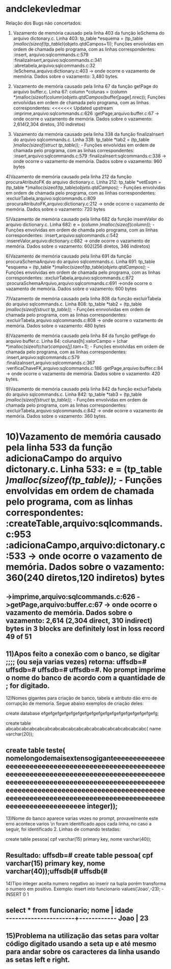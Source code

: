 # andclekevledmar
Relação dos Bugs não concertados:

1) Vazamento de memória causado pela linha 403 da função leSchema do arquivo dictonary.c.
Linha 403:   tp_table *esquema = (tp_table *)malloc(sizeof(tp_table)*(objeto.qtdCampos+1));
Funções envolvidas em ordem de chamada pelo programa, com as linhas correspondentes:
:insert, arquivo:sqlcommands.c:579  
:finalizaInsert,arquivo:sqlcommands.c:341
:abretabela,arquivo:sqlcommands.c:32
:leSchema,arquivo:dictionary.c:403 -> onde ocorre o vazamento de memória.
Dados sobre o vazamento: 3,480 bytes.

2) Vazamento de memória causado pela linha 67 da função getPage do arquivo buffer.c.
Linha 67: column *colunas = (column *)malloc(sizeof(column)*objeto.qtdCampos*(buffer[page].nrec));
Funções envolvidas em ordem de chamada pelo programa, com as linhas correspondentes:
<<<<<<< Updated upstream
:imprime,arquivo:sqlcommands.c:626
:getPage,arquivo:buffer.c:67 -> onde ocorre o vazamento de memória.
Dados sobre o vazamento: 2,614(2,304 diretos, 310 indiretos)

3) Vazamento da memória causado pela linha 338 da função finalizaInsert do arquivo sqlcommands.c.
Linha 338:  tp_table *tab2 = (tp_table *)malloc(sizeof(struct tp_table));   -*
Funções envolvidas em ordem de chamada pelo programa, com as linhas correspondentes:
:insert,arquivo:sqlcommands.c:579
:finalizaInsert:sqlcommands.c:338 -> onde ocorre o vazamento de memória.
Dados sobre o vazamento: 960 bytes

4)Vazamento de memória causado pela linha 212 da função procuraAtributoFK do arquivo dictionary.c.
Linha 212: tp_table *vetEsqm = (tp_table *)malloc(sizeof(tp_table)*objeto.qtdCampos); -*
Funções envolvidas em ordem de chamada pelo programa, com as linhas correspondentes:
:excluirTabela,arquivo:sqlcommands.c:809
:procuraAtributoFK,arquivo:dictionary.c:212 -> onde ocorre o vazamento de memória.
Dados sobre o vazamento: 720 bytes

5)Vazamento de memória causado pela linha 682 da função insereValor do arquivo dictionary.c.
Linha 682: e = (column *)malloc(sizeof(column)); -*
Funções envolvidas em ordem de chamda pelo programa, com as linhas correspondentes:
:insert,arquivo:sqlcommands.c:542
:insereValor,arquivo:dictionary.c:682 -> onde ocorre o vazamento de memória.
Dados sobre o vazamento: 602(256 diretos, 346 indiretos)

6)Vazamento de memória causado pela linha 691 da função procuraSchemaArquivo do arquivo sqlcommands.c.
Linha 691: tp_table *esquema = (tp_table *)malloc(sizeof(tp_table)*objeto.qtdCampos); -*
Funções envolvidas em ordem de chamada pelo programa, com as linhas correspondentes:
:excluirTabela,arquivo:sqlcommands.c:872
:procuraSchemaArquivo,arquivo:sqlcommands.c:691 ->onde ocorre o vazamento de memória.
Dados sobre o vazamento: 600 bytes

7)Vazamento de memória causado pela linha 808 da função excluirTabela do arquivo sqlcommands.c.
Linha 808:   tp_table *tab2 = (tp_table *)malloc(sizeof(struct tp_table)); -*
Funções ennvolvidas em ordem de chamada pelo programa, com as linhas correspondentes:
:excluirTabela,arquivo:sqlcommands.c:808 -> onde ocorre o vazamento de memória.
Dados sobre o vazamento: 480 bytes

8)Vazamento de memória causado pela linha 84 da função getPage do arquivo buffer.c.
Linha 84: colunas[h].valorCampo = (char *)malloc(sizeof(char)*campos[j].tam+1); -*
Funções envolvidas em ordem de chamada pelo programa, com as linhas correspondentes:
:insert,arquivo:sqlcommands.c:579
:finalizaInsert,arquivo:sqlcommands.c:367
:verificaChaveFK,arquivo:sqlcommands.c:186
:getPage,arquivo:buffer.c:84 -> onde ocorre o vazamento de memória.
Dados sobre o vazamento: 420 bytes.

9)Vazamento de memória causado pela linha 842 da função excluirTabela do arquivo sqlcommands.c.
Linha 842:   tp_table *tab3 = (tp_table *)malloc(sizeof(struct tp_table)); -*
Funções envolvidas em ordem de chamada pelo programa, com as linhas correspondentes:
:excluirTabela,arquivo:sqlcommands.c:842 -> onde ocorre o vazamento de memória.
Dados sobre o vazamento: 360 bytes.

10)Vazamento de memória causado pela linha 533 da função adicionaCampo do arquivo dictonary.c.
Linha 533: e = (tp_table *)malloc(sizeof(tp_table)); -*
Funções envolvidas em ordem de chamada pelo programa, com as linhas correspondentes:
:createTable,arquivo:sqlcommands.c:953
:adicionaCampo,arquivo:dictonary.c:533 -> onde ocorre o vazamento de memória.
Dados sobre o vazamento: 360(240 diretos,120 indiretos) bytes
=======
->imprime,arquivo:sqlcommands.c:626
->getPage,arquivo:buffer.c:67 -> onde ocorre o vazamento de memória.
Dados sobre o vazamento:
2,614 (2,304 direct, 310 indirect) bytes in 3 blocks are definitely lost in loss record 49 of 51
-----------------------------------------------------------------------------------------------

11)Apos feito a conexão com o banco, se digitar ;;;; (ou seja varias vezes) retorna: uffsdb=# uffsdb=# uffsdb=# uffsdb=#. No prompt imprime o nome do banco de acordo com a quantidade de ; for digitado.
--------------------------------------------------------------------------------------------------------------------------------------------

12)Nomes gigantes para criação de banco, tabela e atributo dão erro de corrupção de memoria. Segue abaixo exemplos de criação deles:

create database efgefgefgefgefgefgefgefgefgefgefgefgefgefgefgefgefg;

create table abcabcabcabcabcabcabcabcabcabcabcabcabcabcabcabcabcabc(
name varchar(20));

create table teste(
nomelongodemaisextensogiganteeeeeeeeeeeeeeeeeeeeeeeeeeeeeeeeeeeeeeeeeeeeeeeeeeeeeeeeeeeeeeeeeeeeeeeeeeeeeeeeeeeeeeeeeeeeeeeeeeeeeeeeeeeeeeeeeeeeeeeeeeeeeeeeeeeeeeeeeeeeeeeeeeeeeeeeeeeeeeeeeeeeeeeeeeeeeeeeeeeeeeeeeeeeeeeeeeeeeeeeeeeeeeeeeeeeeeeeeeeeeeeeeeeeeeeee integer));
---------------------------------------------------------------------------------------------------------------------------------------------------------------------------------------------------------------------------------------------------------------------

13)Nome do banco aparece varias vezes no prompt, provavelmente este erro acontece varios \n foram identificado apos cada linha, no caso a seguir, foi identificado 2.
Linhas de comando testadas:

create table pessoa(
cpf varchar(15) primary key,
nome varchar(40));

Resultado:
uffsdb=# create table pessoa(
cpf varchar(15) primary key,
nome varchar(40));uffsdb(# uffsdb(# 
------------------------------------------------------------------------

14)Tipo integer aceita numero negativo ao inserir na tupla porém transforma o numero em positivo. Exemplo:
insert into funcionario values('Joao',-23);
-INSERT 0 1

 select * from funcionario;
 nome                 | idade      
----------------------+------------
 Joao                 | 23  
------------------------------------------------------------------

15)Problema na utilização das setas para voltar código digitado usando a seta up e até mesmo para andar sobre os caracteres da linha usando as setas left e right.
--------------------------------------------------------------------

